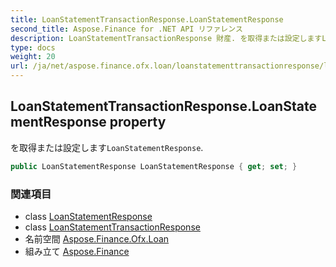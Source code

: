 ```yaml
---
title: LoanStatementTransactionResponse.LoanStatementResponse
second_title: Aspose.Finance for .NET API リファレンス
description: LoanStatementTransactionResponse 財産. を取得または設定しますLoanStatementResponse.
type: docs
weight: 20
url: /ja/net/aspose.finance.ofx.loan/loanstatementtransactionresponse/loanstatementresponse/
---
```

## LoanStatementTransactionResponse.LoanStatementResponse property

を取得または設定します`LoanStatementResponse`.

```csharp
public LoanStatementResponse LoanStatementResponse { get; set; }
```

### 関連項目

* class [LoanStatementResponse](../../loanstatementresponse/)
* class [LoanStatementTransactionResponse](../)
* 名前空間 [Aspose.Finance.Ofx.Loan](../../loanstatementtransactionresponse/)
* 組み立て [Aspose.Finance](../../../)


